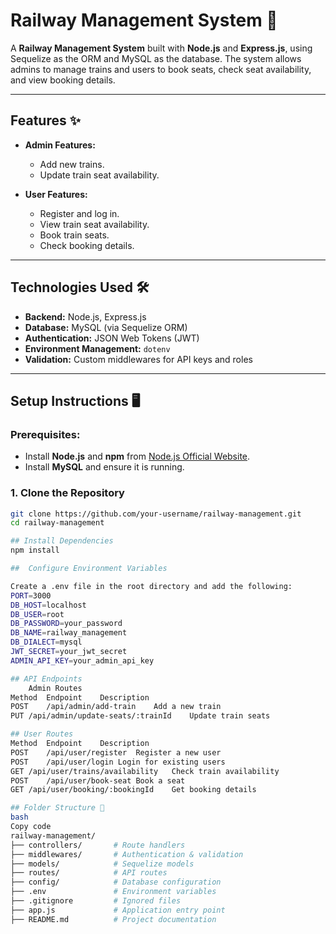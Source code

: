 # Railway Management System 🚉

A **Railway Management System** built with **Node.js** and **Express.js**, using Sequelize as the ORM and MySQL as the database. The system allows admins to manage trains and users to book seats, check seat availability, and view booking details.

---

## Features ✨

- **Admin Features:**
  - Add new trains.
  - Update train seat availability.
  
- **User Features:**
  - Register and log in.
  - View train seat availability.
  - Book train seats.
  - Check booking details.

---

## Technologies Used 🛠️

- **Backend:** Node.js, Express.js
- **Database:** MySQL (via Sequelize ORM)
- **Authentication:** JSON Web Tokens (JWT)
- **Environment Management:** `dotenv`
- **Validation:** Custom middlewares for API keys and roles

---

## Setup Instructions 🖥️

### Prerequisites:
- Install **Node.js** and **npm** from [Node.js Official Website](https://nodejs.org/).
- Install **MySQL** and ensure it is running.

### 1. Clone the Repository
```bash
git clone https://github.com/your-username/railway-management.git
cd railway-management

## Install Dependencies
npm install

##  Configure Environment Variables

Create a .env file in the root directory and add the following:
PORT=3000
DB_HOST=localhost
DB_USER=root
DB_PASSWORD=your_password
DB_NAME=railway_management
DB_DIALECT=mysql
JWT_SECRET=your_jwt_secret
ADMIN_API_KEY=your_admin_api_key

## API Endpoints
    Admin Routes
Method	Endpoint	Description
POST	/api/admin/add-train	Add a new train
PUT	/api/admin/update-seats/:trainId	Update train seats

## User Routes
Method	Endpoint	Description
POST	/api/user/register	Register a new user
POST	/api/user/login	Login for existing users
GET	/api/user/trains/availability	Check train availability
POST	/api/user/book-seat	Book a seat
GET	/api/user/booking/:bookingId	Get booking details

## Folder Structure 📂
bash
Copy code
railway-management/
├── controllers/       # Route handlers
├── middlewares/       # Authentication & validation
├── models/            # Sequelize models
├── routes/            # API routes
├── config/            # Database configuration
├── .env               # Environment variables
├── .gitignore         # Ignored files
├── app.js             # Application entry point
├── README.md          # Project documentation


